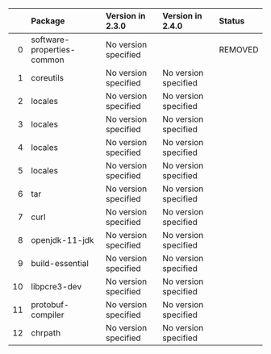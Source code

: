 <!-- markdown-link-check-disable -->

|    | Package                    | Version in 2.3.0     | Version in 2.4.0     | Status   |
|---:|:---------------------------|:---------------------|:---------------------|:---------|
|  0 | software-properties-common | No version specified |                      | REMOVED  |
|  1 | coreutils                  | No version specified | No version specified |          |
|  2 | locales                    | No version specified | No version specified |          |
|  3 | locales                    | No version specified | No version specified |          |
|  4 | locales                    | No version specified | No version specified |          |
|  5 | locales                    | No version specified | No version specified |          |
|  6 | tar                        | No version specified | No version specified |          |
|  7 | curl                       | No version specified | No version specified |          |
|  8 | openjdk-11-jdk             | No version specified | No version specified |          |
|  9 | build-essential            | No version specified | No version specified |          |
| 10 | libpcre3-dev               | No version specified | No version specified |          |
| 11 | protobuf-compiler          | No version specified | No version specified |          |
| 12 | chrpath                    | No version specified | No version specified |          |